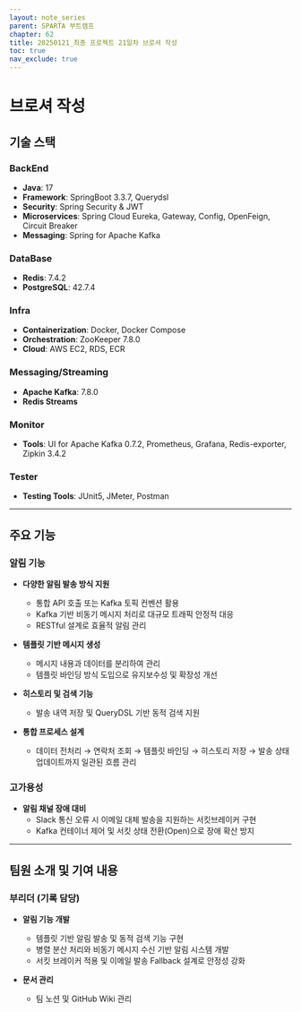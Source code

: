 ```yaml
---
layout: note_series
parent: SPARTA 부트캠프
chapter: 62
title: 20250121_최종 프로젝트 21일차 브로셔 작성
toc: true
nav_exclude: true
---
```



# 브로셔 작성
## 기술 스택
### BackEnd
- **Java**: 17
- **Framework**: SpringBoot 3.3.7, Querydsl
- **Security**: Spring Security & JWT
- **Microservices**: Spring Cloud Eureka, Gateway, Config, OpenFeign, Circuit Breaker
- **Messaging**: Spring for Apache Kafka

### DataBase
- **Redis**: 7.4.2
- **PostgreSQL**: 42.7.4

### Infra
- **Containerization**: Docker, Docker Compose
- **Orchestration**: ZooKeeper 7.8.0
- **Cloud**: AWS EC2, RDS, ECR

### Messaging/Streaming
- **Apache Kafka**: 7.8.0
- **Redis Streams**

### Monitor
- **Tools**: UI for Apache Kafka 0.7.2, Prometheus, Grafana, Redis-exporter, Zipkin 3.4.2

### Tester
- **Testing Tools**: JUnit5, JMeter, Postman

---

## 주요 기능

### 알림 기능
- **다양한 알림 발송 방식 지원**
    - 통합 API 호출 또는 Kafka 토픽 컨벤션 활용
    - Kafka 기반 비동기 메시지 처리로 대규모 트래픽 안정적 대응
    - RESTful 설계로 효율적 알림 관리

- **템플릿 기반 메시지 생성**
    - 메시지 내용과 데이터를 분리하여 관리
    - 템플릿 바인딩 방식 도입으로 유지보수성 및 확장성 개선

- **히스토리 및 검색 기능**
    - 발송 내역 저장 및 QueryDSL 기반 동적 검색 지원

- **통합 프로세스 설계**
    - 데이터 전처리 → 연락처 조회 → 템플릿 바인딩 → 히스토리 저장 → 발송 상태 업데이트까지 일관된 흐름 관리

### 고가용성
- **알림 채널 장애 대비**
    - Slack 통신 오류 시 이메일 대체 발송을 지원하는 서킷브레이커 구현
    - Kafka 컨테이너 제어 및 서킷 상태 전환(Open)으로 장애 확산 방지

---

## 팀원 소개 및 기여 내용

### 부리더 (기록 담당)
- **알림 기능 개발**
    - 템플릿 기반 알림 발송 및 동적 검색 기능 구현
    - 병렬 분산 처리와 비동기 메시지 수신 기반 알림 시스템 개발
    - 서킷 브레이커 적용 및 이메일 발송 Fallback 설계로 안정성 강화

- **문서 관리**
    - 팀 노션 및 GitHub Wiki 관리  
